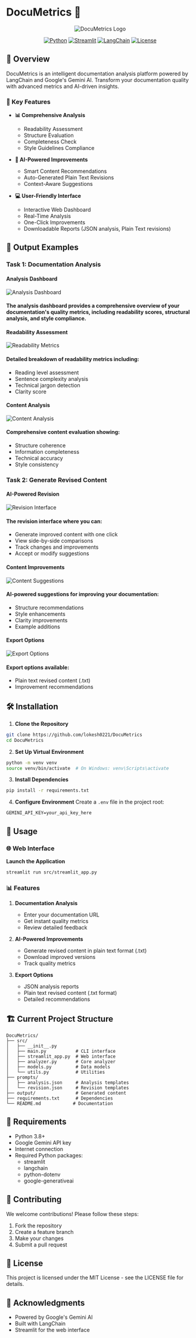 # DocuMetrics 🚀

<div align="center">

![DocuMetrics Logo](https://img.shields.io/badge/DocuMetrics-AI%20Documentation%20Analysis-blue)

[![Python](https://img.shields.io/badge/Python-3.8%2B-blue)](https://www.python.org/downloads/)
[![Streamlit](https://img.shields.io/badge/Streamlit-1.32.0-red)](https://streamlit.io/)
[![LangChain](https://img.shields.io/badge/LangChain-0.1.12-green)](https://python.langchain.com/)
[![License](https://img.shields.io/badge/License-MIT-yellow)](LICENSE)

</div>

## 🚀 Overview

DocuMetrics is an intelligent documentation analysis platform powered by LangChain and Google's Gemini AI. Transform your documentation quality with advanced metrics and AI-driven insights.

### 🎯 Key Features

- **📊 Comprehensive Analysis**
  - Readability Assessment
  - Structure Evaluation
  - Completeness Check
  - Style Guidelines Compliance

- **🤖 AI-Powered Improvements**
  - Smart Content Recommendations
  - Auto-Generated Plain Text Revisions
  - Context-Aware Suggestions

- **💻 User-Friendly Interface**
  - Interactive Web Dashboard
  - Real-Time Analysis
  - One-Click Improvements
  - Downloadable Reports (JSON analysis, Plain Text revisions)

## 📸 Output Examples

### Task 1: Documentation Analysis

#### Analysis Dashboard
![Analysis Dashboard](docs/images/analysis_dashboard.png)
#### The analysis dashboard provides a comprehensive overview of your documentation's quality metrics, including readability scores, structural analysis, and style compliance.

#### Readability Assessment
![Readability Metrics](docs/images/readability_metrics.png)
#### Detailed breakdown of readability metrics including:
- Reading level assessment
- Sentence complexity analysis
- Technical jargon detection
- Clarity score

#### Content Analysis
![Content Analysis](docs/images/content_analysis.png)
#### Comprehensive content evaluation showing:
- Structure coherence
- Information completeness
- Technical accuracy
- Style consistency

### Task 2: Generate Revised Content

#### AI-Powered Revision
![Revision Interface](docs/images/revision_interface.png)
#### The revision interface where you can:
- Generate improved content with one click
- View side-by-side comparisons
- Track changes and improvements
- Accept or modify suggestions

#### Content Improvements
![Content Suggestions](docs/images/content_suggestions.png)
#### AI-powered suggestions for improving your documentation:
- Structure recommendations
- Style enhancements
- Clarity improvements
- Example additions

#### Export Options
![Export Options](docs/images/export_options.png)
#### Export options available:
- Plain text revised content (.txt)
- Improvement recommendations



## 🛠️ Installation

1. **Clone the Repository**
```bash
git clone https://github.com/lokesh0221/DocuMetrics
cd DocuMetrics
```

2. **Set Up Virtual Environment**
```bash
python -m venv venv
source venv/bin/activate  # On Windows: venv\Scripts\activate
```

3. **Install Dependencies**
```bash
pip install -r requirements.txt
```

4. **Configure Environment**
Create a `.env` file in the project root:
```
GEMINI_API_KEY=your_api_key_here
```

## 🚀 Usage

### 🌐 Web Interface

**Launch the Application**
```bash
streamlit run src/streamlit_app.py
```

### 📊 Features

1. **Documentation Analysis**
   - Enter your documentation URL
   - Get instant quality metrics
   - Review detailed feedback

2. **AI-Powered Improvements**
   - Generate revised content in plain text format (.txt)
   - Download improved versions
   - Track quality metrics

3. **Export Options**
   - JSON analysis reports
   - Plain text revised content (.txt format)
   - Detailed recommendations

## 🏗️ Current Project Structure

```
DocuMetrics/
├── src/
│   ├── __init__.py
│   ├── main.py           # CLI interface
│   ├── streamlit_app.py  # Web interface
│   ├── analyzer.py       # Core analyzer
│   ├── models.py         # Data models
│   └── utils.py          # Utilities
├── prompts/
│   ├── analysis.json     # Analysis templates
│   └── revision.json     # Revision templates
├── output/               # Generated content
├── requirements.txt      # Dependencies
└── README.md            # Documentation
```

## 🔧 Requirements

- Python 3.8+
- Google Gemini API key
- Internet connection
- Required Python packages:
  - streamlit
  - langchain
  - python-dotenv
  - google-generativeai

## 🤝 Contributing

We welcome contributions! Please follow these steps:

1. Fork the repository
2. Create a feature branch
3. Make your changes
4. Submit a pull request

## 📄 License

This project is licensed under the MIT License - see the LICENSE file for details.

## 🌟 Acknowledgments

- Powered by Google's Gemini AI
- Built with LangChain
- Streamlit for the web interface 
